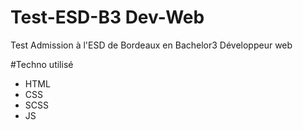 # Test-ESD-B3 Dev-Web

Test Admission à l'ESD de Bordeaux en Bachelor3 Développeur web


#Techno utilisé 

- HTML 
- CSS
- SCSS
- JS